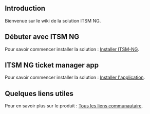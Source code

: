 ## Introduction

Bienvenue sur le wiki de la solution ITSM NG.

## Débuter avec ITSM NG

Pour savoir commencer installer la solution : [Installer ITSM-NG](/install).

## ITSM NG ticket manager app

Pour savoir commencer installer la solution : [Installer l'application](/android_install).

## Quelques liens utiles

Pour en savoir plus sur le produit : [Tous les liens communautaire](https://www.itsm-ng.org).

